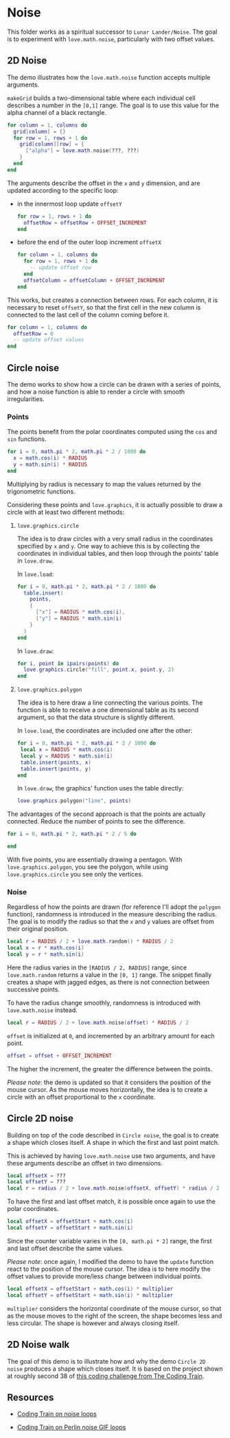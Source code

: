 # Noise

This folder works as a spiritual successor to `Lunar Lander/Noise`. The goal is to experiment with `love.math.noise`, particularly with two offset values.

## 2D Noise

The demo illustrates how the `love.math.noise` function accepts multiple arguments.

`makeGrid` builds a two-dimensional table where each individual cell describes a number in the `[0,1]` range. The goal is to use this value for the alpha channel of a black rectangle.

```lua
for column = 1, columns do
  grid[column] = {}
  for row = 1, rows + 1 do
    grid[column][row] = {
      ["alpha"] = love.math.noise(???, ???)
    }
  end
end
```

The arguments describe the offset in the `x` and `y` dimension, and are updated according to the specific loop:

- in the innermost loop update `offsetY`

  ```lua
  for row = 1, rows + 1 do
    offsetRow = offsetRow + OFFSET_INCREMENT
  end
  ```

- before the end of the outer loop increment `offsetX`

  ```lua
  for column = 1, columns do
    for row = 1, rows + 1 do
      -- update offset row
    end
    offsetColumn = offsetColumn + OFFSET_INCREMENT
  end
  ```

This works, but creates a connection between rows. For each column, it is necessary to reset `offsetY`, so that the first cell in the new column is connected to the last cell of the column coming before it.

```lua
for column = 1, columns do
  offsetRow = 0
  -- update offset values
end
```

## Circle noise

The demo works to show how a circle can be drawn with a series of points, and how a noise function is able to render a circle with smooth irregularities.

### Points

The points benefit from the polar coordinates computed using the `cos` and `sin` functions.

```lua
for i = 0, math.pi * 2, math.pi * 2 / 1000 do
  x = math.cos(i) * RADIUS
  y = math.sin(i) * RADIUS
end
```

Multiplying by radius is necessary to map the values returned by the trigonometric functions.

Considering these points and `love.graphics`, it is actually possible to draw a circle with at least two different methods:

1. `love.graphics.circle`

   The idea is to draw circles with a very small radius in the coordinates specified by `x` and `y`. One way to achieve this is by collecting the coordinates in individual tables, and then loop through the points' table in `love.draw`.

   In `love.load`:

   ```lua
   for i = 0, math.pi * 2, math.pi * 2 / 1000 do
     table.insert(
       points,
       {
         ["x"] = RADIUS * math.cos(i),
         ["y"] = RADIUS * math.sin(i)
       }
     )
   end
   ```

   In `love.draw`:

   ```lua
   for i, point in ipairs(points) do
     love.graphics.circle("fill", point.x, point.y, 2)
   end
   ```

2. `love.graphics.polygon`

   The idea is to here draw a line connecting the various points. The function is able to receive a one dimensional table as its second argument, so that the data structure is slightly different.

   In `love.load`, the coordinates are included one after the other:

   ```lua
   for i = 0, math.pi * 2, math.pi * 2 / 1000 do
    local x = RADIUS * math.cos(i)
    local y = RADIUS * math.sin(i)
    table.insert(points, x)
    table.insert(points, y)
   end
   ```

   In `love.draw`, the graphics' function uses the table directly:

   ```lua
   love.graphics.polygon("line", points)
   ```

The advantages of the second approach is that the points are actually connected. Reduce the number of points to see the difference.

```lua
for i = 0, math.pi * 2, math.pi * 2 / 5 do

end
```

With five points, you are essentially drawing a pentagon. With `love.graphics.polygon`, you see the polygon, while using `love.graphics.circle` you see only the vertices.

### Noise

Regardless of how the points are drawn (for reference I'll adopt the `polygon` function), randomness is introduced in the measure describing the radius. The goal is to modify the radius so that the `x` and `y` values are offset from their original position.

```lua
local r = RADIUS / 2 + love.math.random() * RADIUS / 2
local x = r * math.cos(i)
local y = r * math.sin(i)
```

Here the radius varies in the `[RADIUS / 2, RADIUS]` range, since `love.math.random` returns a value in the `[0, 1]` range. The snippet finally creates a shape with jagged edges, as there is not connection between successive points.

To have the radius change smoothly, randomness is introduced with `love.math.noise` instead.

```lua
local r = RADIUS / 2 + love.math.noise(offset) * RADIUS / 2
```

`offset` is initialized at `0`, and incremented by an arbitrary amount for each point.

```lua
offset = offset + OFFSET_INCREMENT
```

The higher the increment, the greater the difference between the points.

_Please note_: the demo is updated so that it considers the position of the mouse cursor. As the mouse moves horizontally, the idea is to create a circle with an offset proportional to the `x` coordinate.

## Circle 2D noise

Building on top of the code described in `Circle noise`, the goal is to create a shape which closes itself. A shape in which the first and last point match.

This is achieved by having `love.math.noise` use two arguments, and have these arguments describe an offset in two dimensions.

```lua
local offsetX = ???
local offsetY = ???
local r = radius / 2 + love.math.noise(offsetX, offsetY) * radius / 2
```

To have the first and last offset match, it is possible once again to use the polar coordinates.

```lua
local offsetX = offsetStart + math.cos(i)
local offsetY = offsetStart + math.sin(i)
```

Since the counter variable varies in the `[0, math.pi * 2]` range, the first and last offset describe the same values.

_Please note_: once again, I modified the demo to have the `update` function react to the position of the mouse cursor. The idea is to here modify the offset values to provide more/less change between individual points.

```lua
local offsetX = offsetStart + math.cos(i) * multiplier
local offsetY = offsetStart + math.sin(i) * multiplier
```

`multiplier` considers the horizontal coordinate of the mouse cursor, so that as the mouse moves to the right of the screen, the shape becomes less and less circular. The shape is however and always closing itself.

## 2D Noise walk

The goal of this demo is to illustrate how and why the demo `Circle 2D noise` produces a shape which closes itself. It is based on the project shown at roughly second 38 of [this coding challenge from The Coding Train](https://youtu.be/c6K-wJQ77yQ?t=38).

## Resources

- [Coding Train on noise loops](https://thecodingtrain.com/CodingChallenges/136.1-polar-perlin-noise-loops.html)

- [Coding Train on Perlin noise GIF loops](https://thecodingtrain.com/CodingChallenges/136.2-perlin-noise-gif-loops)
